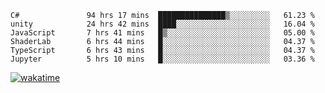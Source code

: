 <!--START_SECTION:waka-->

```text
C#               94 hrs 17 mins  ███████████████▒░░░░░░░░░   61.23 %
unity            24 hrs 42 mins  ████░░░░░░░░░░░░░░░░░░░░░   16.04 %
JavaScript       7 hrs 41 mins   █▒░░░░░░░░░░░░░░░░░░░░░░░   05.00 %
ShaderLab        6 hrs 44 mins   █░░░░░░░░░░░░░░░░░░░░░░░░   04.37 %
TypeScript       6 hrs 43 mins   █░░░░░░░░░░░░░░░░░░░░░░░░   04.37 %
Jupyter          5 hrs 10 mins   █░░░░░░░░░░░░░░░░░░░░░░░░   03.36 %
```

<!--END_SECTION:waka-->
[![wakatime](https://wakatime.com/badge/user/6c2f442e-41b4-42e3-bc06-d5d8203ad1da.svg)](https://wakatime.com/@6c2f442e-41b4-42e3-bc06-d5d8203ad1da)
